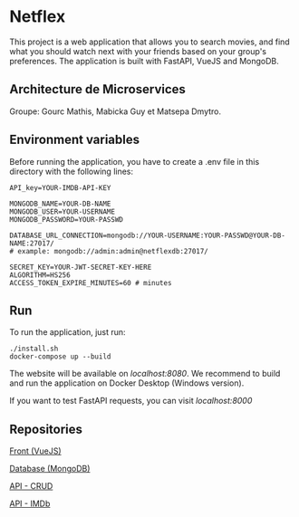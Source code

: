 # Netflex
This project is a web application that allows you to search movies, and find what you should watch next with your friends based on your group's preferences. The application is built with FastAPI, VueJS and MongoDB.

## Architecture de Microservices

Groupe: Gourc Mathis, Mabicka Guy et Matsepa Dmytro.

## Environment variables
Before running the application, you have to create a .env file in this directory with the following lines:

    API_key=YOUR-IMDB-API-KEY

    MONGODB_NAME=YOUR-DB-NAME 
    MONGODB_USER=YOUR-USERNAME
    MONGODB_PASSWORD=YOUR-PASSWD

    DATABASE_URL_CONNECTION=mongodb://YOUR-USERNAME:YOUR-PASSWD@YOUR-DB-NAME:27017/
    # example: mongodb://admin:admin@netflexdb:27017/ 

    SECRET_KEY=YOUR-JWT-SECRET-KEY-HERE
    ALGORITHM=HS256
    ACCESS_TOKEN_EXPIRE_MINUTES=60 # minutes

## Run
To run the application, just run:
    
    ./install.sh
    docker-compose up --build

The website will be available on *localhost:8080*. We recommend to build and run the application on Docker Desktop (Windows version).

If you want to test FastAPI requests, you can visit *localhost:8000*



## Repositories
[Front (VueJS)](https://github.com/gourcmathis/nx-vuejs)

[Database (MongoDB)](https://github.com/gourcmathis/nx-mongodb)

[API - CRUD](https://github.com/gourcmathis/nx-crud)

[API - IMDb](https://github.com/gourcmathis/nx-api-imdb)